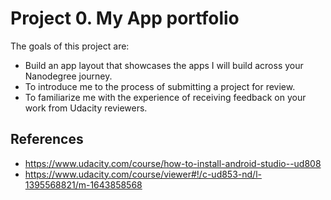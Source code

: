 # Project 0. My App portfolio

The goals of this project are:
* Build an app layout that showcases the apps I will build across your Nanodegree journey.
* To introduce me to the process of submitting a project for review.
* To familiarize me with the experience of receiving feedback on your work from Udacity reviewers.

## References
* https://www.udacity.com/course/how-to-install-android-studio--ud808
* https://www.udacity.com/course/viewer#!/c-ud853-nd/l-1395568821/m-1643858568
